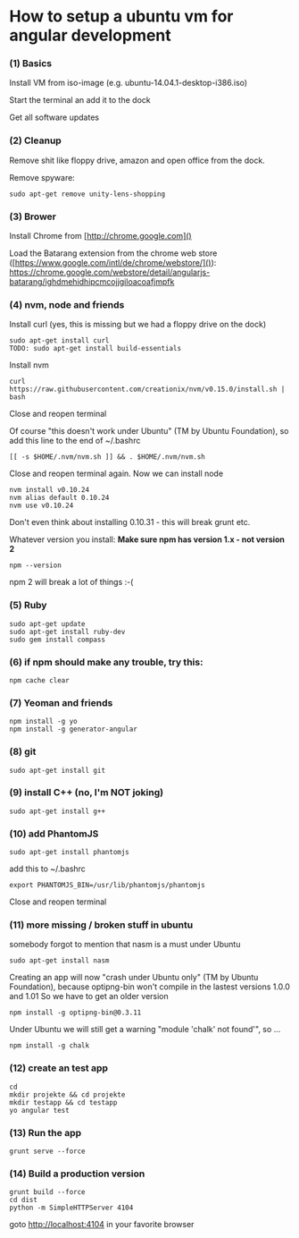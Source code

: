 # How to setup a ubuntu vm for angular development

### (1) Basics

Install VM from iso-image (e.g. ubuntu-14.04.1-desktop-i386.iso)

Start the terminal an add it to the dock

Get all software updates

### (2) Cleanup

Remove shit like floppy drive, amazon and open office from the dock.

Remove spyware:

	sudo apt-get remove unity-lens-shopping

### (3) Brower

Install Chrome from [http://chrome.google.com]()

Load the Batarang extension from the chrome web store ([https://www.google.com/intl/de/chrome/webstore/]()): [https://chrome.google.com/webstore/detail/angularjs-batarang/ighdmehidhipcmcojjgiloacoafjmpfk
]()	

### (4) nvm, node and friends

Install curl (yes, this is missing but we had a floppy drive on the dock)

	sudo apt-get install curl
	TODO: sudo apt-get install build-essentials

Install nvm 

	curl https://raw.githubusercontent.com/creationix/nvm/v0.15.0/install.sh | bash
	
Close and reopen terminal

Of course "this doesn't work under Ubuntu" (TM by Ubuntu Foundation), so add this line to the end of ~/.bashrc

	[[ -s $HOME/.nvm/nvm.sh ]] && . $HOME/.nvm/nvm.sh

Close and reopen terminal again.
Now we can install node

	nvm install v0.10.24
	nvm alias default 0.10.24
	nvm use v0.10.24
		
Don't even think about installing 0.10.31 - this will break grunt etc.

Whatever version you install: **Make sure npm has version 1.x - not version 2**

	npm --version

npm 2 will break a lot of things :-(

### (5) Ruby

	sudo apt-get update
	sudo apt-get install ruby-dev
	sudo gem install compass

### (6) if npm should make any trouble, try this:

	npm cache clear

### (7) Yeoman and friends 

	npm install -g yo 
	npm install -g generator-angular

### (8) git

	sudo apt-get install git

### (9) install C++ (no, I'm NOT joking)

	sudo apt-get install g++

### (10) add PhantomJS

	sudo apt-get install phantomjs

add this to ~/.bashrc

	export PHANTOMJS_BIN=/usr/lib/phantomjs/phantomjs

Close and reopen terminal

### (11) more missing / broken stuff in ubuntu 

somebody forgot to mention that nasm is a must under Ubuntu

	sudo apt-get install nasm

Creating an app will now "crash under Ubuntu only" (TM by Ubuntu Foundation), because optipng-bin won't compile in the lastest versions 1.0.0 and 1.01
So we have to get an older version

	npm install -g optipng-bin@0.3.11

Under Ubuntu we will still get a warning "module 'chalk' not found'", so ...

	npm install -g chalk
 
### (12) create an test app

	cd
	mkdir projekte && cd projekte
	mkdir testapp && cd testapp
	yo angular test

### (13) Run the app

	grunt serve --force

### (14) Build a production version 

	grunt build --force
	cd dist
	python -m SimpleHTTPServer 4104

goto [http://localhost:4104]() in your favorite browser
